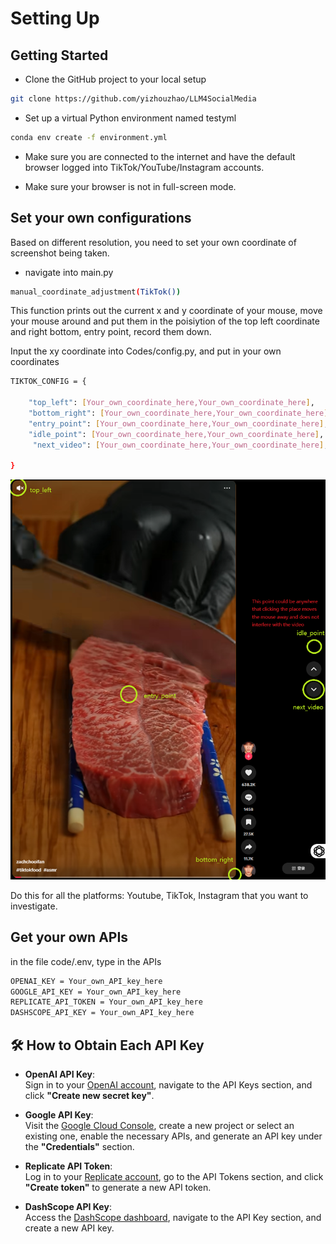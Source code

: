# Setting Up

<!-- ::: lumache


HIHIHI wisdaoduhasoud -->

Getting Started
-------------------
- Clone the GitHub project to your local setup

```bash
git clone https://github.com/yizhouzhao/LLM4SocialMedia
```

- Set up a virtual Python environment named testyml
  
```bash
conda env create -f environment.yml
```

- Make sure you are connected to the internet and have the default browser logged into TikTok/YouTube/Instagram accounts.

- Make sure your browser is not in full-screen mode.

  
Set your own configurations
-------------------

Based on different resolution, you need to set your own coordinate of screenshot being taken.
- navigate into main.py

```bash
manual_coordinate_adjustment(TikTok())
```
This function prints out the current x and y coordinate of your mouse, move your mouse around and put them in the poisiytion of the top left coordinate and right bottom, entry point, record them down.


Input the xy coordinate into Codes/config.py, and put in your own coordinates
```bash
TIKTOK_CONFIG = {

    "top_left": [Your_own_coordinate_here,Your_own_coordinate_here],
    "bottom_right": [Your_own_coordinate_here,Your_own_coordinate_here],
    "entry_point": [Your_own_coordinate_here,Your_own_coordinate_here],
    "idle_point": [Your_own_coordinate_here,Your_own_coordinate_here],
     "next_video": [Your_own_coordinate_here,Your_own_coordinate_here],

}
```
![Configuration demo](config_illu.png)

Do this for all the platforms: Youtube, TikTok, Instagram that you want to investigate.

Get your own APIs
---------------

in the file code/.env, type in the APIs

```bash
OPENAI_KEY = Your_own_API_key_here
GOOGLE_API_KEY = Your_own_API_key_here
REPLICATE_API_TOKEN = Your_own_API_key_here
DASHSCOPE_API_KEY = Your_own_API_key_here
```

## 🛠️ How to Obtain Each API Key

- **OpenAI API Key**:  
  Sign in to your [OpenAI account](https://platform.openai.com/account/api-keys), navigate to the API Keys section, and click **"Create new secret key"**.

- **Google API Key**:  
  Visit the [Google Cloud Console](https://console.cloud.google.com/), create a new project or select an existing one, enable the necessary APIs, and generate an API key under the **"Credentials"** section.

- **Replicate API Token**:  
  Log in to your [Replicate account](https://replicate.com/account/api-tokens), go to the API Tokens section, and click **"Create token"** to generate a new API token.

- **DashScope API Key**:  
  Access the [DashScope dashboard](https://dashscope.console.aliyun.com/), navigate to the API Key section, and create a new API key.





